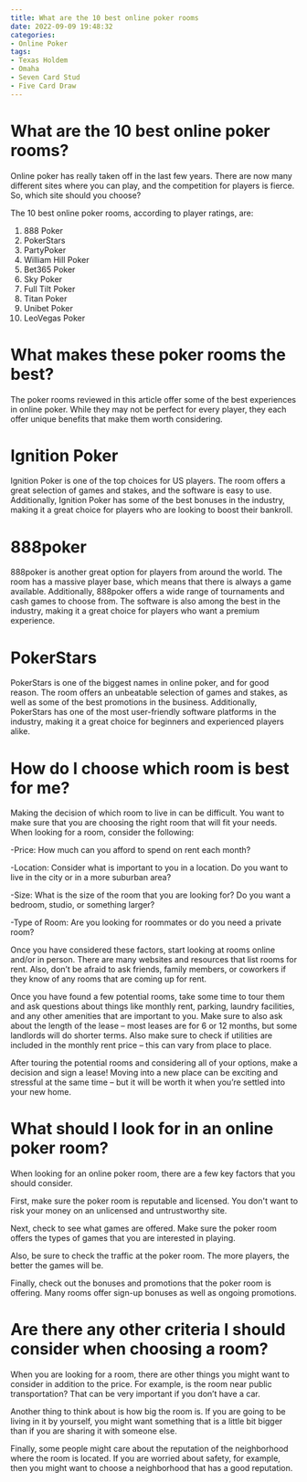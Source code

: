 ```yaml
---
title: What are the 10 best online poker rooms
date: 2022-09-09 19:48:32
categories:
- Online Poker
tags:
- Texas Holdem
- Omaha
- Seven Card Stud
- Five Card Draw
---
```



#  What are the 10 best online poker rooms?

Online poker has really taken off in the last few years. There are now many different sites where you can play, and the competition for players is fierce. So, which site should you choose?

The 10 best online poker rooms, according to player ratings, are:
1. 888 Poker
2. PokerStars
3. PartyPoker
4. William Hill Poker
5. Bet365 Poker
6. Sky Poker
7. Full Tilt Poker
8. Titan Poker
9. Unibet Poker
10. LeoVegas Poker

#  What makes these poker rooms the best?

The poker rooms reviewed in this article offer some of the best experiences in online poker. While they may not be perfect for every player, they each offer unique benefits that make them worth considering.

# Ignition Poker

Ignition Poker is one of the top choices for US players. The room offers a great selection of games and stakes, and the software is easy to use. Additionally, Ignition Poker has some of the best bonuses in the industry, making it a great choice for players who are looking to boost their bankroll.

# 888poker

888poker is another great option for players from around the world. The room has a massive player base, which means that there is always a game available. Additionally, 888poker offers a wide range of tournaments and cash games to choose from. The software is also among the best in the industry, making it a great choice for players who want a premium experience.

# PokerStars

PokerStars is one of the biggest names in online poker, and for good reason. The room offers an unbeatable selection of games and stakes, as well as some of the best promotions in the business. Additionally, PokerStars has one of the most user-friendly software platforms in the industry, making it a great choice for beginners and experienced players alike.

#  How do I choose which room is best for me?

Making the decision of which room to live in can be difficult. You want to make sure that you are choosing the right room that will fit your needs. When looking for a room, consider the following:

-Price: How much can you afford to spend on rent each month?

-Location: Consider what is important to you in a location. Do you want to live in the city or in a more suburban area?

-Size: What is the size of the room that you are looking for? Do you want a bedroom, studio, or something larger?

-Type of Room: Are you looking for roommates or do you need a private room?

Once you have considered these factors, start looking at rooms online and/or in person. There are many websites and resources that list rooms for rent. Also, don’t be afraid to ask friends, family members, or coworkers if they know of any rooms that are coming up for rent.

Once you have found a few potential rooms, take some time to tour them and ask questions about things like monthly rent, parking, laundry facilities, and any other amenities that are important to you. Make sure to also ask about the length of the lease – most leases are for 6 or 12 months, but some landlords will do shorter terms. Also make sure to check if utilities are included in the monthly rent price – this can vary from place to place.

After touring the potential rooms and considering all of your options, make a decision and sign a lease! Moving into a new place can be exciting and stressful at the same time – but it will be worth it when you’re settled into your new home.

#  What should I look for in an online poker room?

When looking for an online poker room, there are a few key factors that you should consider.

First, make sure the poker room is reputable and licensed. You don't want to risk your money on an unlicensed and untrustworthy site.

Next, check to see what games are offered. Make sure the poker room offers the types of games that you are interested in playing.

Also, be sure to check the traffic at the poker room. The more players, the better the games will be.

Finally, check out the bonuses and promotions that the poker room is offering. Many rooms offer sign-up bonuses as well as ongoing promotions.

#  Are there any other criteria I should consider when choosing a room?

When you are looking for a room, there are other things you might want to consider in addition to the price. For example, is the room near public transportation? That can be very important if you don’t have a car.

Another thing to think about is how big the room is. If you are going to be living in it by yourself, you might want something that is a little bit bigger than if you are sharing it with someone else.

Finally, some people might care about the reputation of the neighborhood where the room is located. If you are worried about safety, for example, then you might want to choose a neighborhood that has a good reputation.
